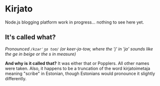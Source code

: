 # Kirjato

Node.js blogging platform work in progress... nothing to see here yet.

## It's called what?

_Pronounced `/kɪərˈʒɑ toʊ/` (or keer-ja-tow, where the 'j' in 'ja' sounds like the ge in beige or the s in measure)_

__And why is it called that?__ It was either that or Popplers. All other names were taken. Also, it happens to be a truncation of the word kirjatoimetaja meaning "scribe" in Estonian, though Estonians would pronounce it slightly differently.
